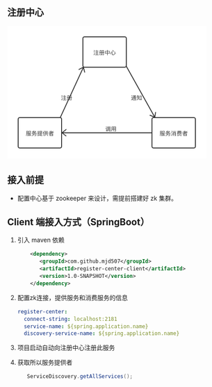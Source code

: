 ## 注册中心
![整体设计](./img/RegisterCenter.png) 

## 接入前提

- 配置中心基于 zookeeper 来设计，需提前搭建好 zk 集群。

## Client 端接入方式（SpringBoot）

1. 引入 maven 依赖
    ```xml
        <dependency>
           <groupId>com.github.mjd507</groupId>
           <artifactId>register-center-client</artifactId>
           <version>1.0-SNAPSHOT</version>
        </dependency>
    ```
   
2. 配置zk连接，提供服务和消费服务的信息
    ```yaml
    register-center:
      connect-string: localhost:2181
      service-name: ${spring.application.name}
      discovery-service-name: ${spring.application.name}
    ```

3. 项目启动自动向注册中心注册此服务

4. 获取所以服务提供者
     ```java
        ServiceDiscovery.getAllServices();
    ```

